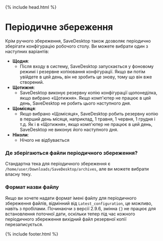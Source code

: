 {% include head.html %}

# Періодичне збереження
Крім ручного збереження, SaveDesktop також дозволяє періодично зберігати конфігурацію робочого столу. Ви можете вибрати один з наступних варіантів:
- **Щодня**:
  - Після входу в систему, SaveDesktop запускається у фоновому режимі і резервне копіювання конфігурації. Якщо ви потім увійдете в цей день, він не зробить це знову, тому що він вже створений.
- **Щотижня**:
  - SaveDesktop виконує резервну копію конфігурації щопонеділка, якщо вибрано «Щотижня». Якщо комп'ютер не працює в цей день, SaveDesktop не робить цього наступного дня.
- **Щомісяця**:
  - Якщо вибрано «Щомісяця», SaveDesktop робить резервну копію в перший день місяця, наприклад, 1 травня, 1 червня, 1 грудня і т.д. Як і в «Щотижня», якщо комп'ютер не працює в цей день, SaveDesktop не виконує його наступного дня.
- **Ніколи**:
  - Нічого не відбувається

### Де зберігаються файли періодичного збереження?
Стандартна тека для періодичного збереження є `/home/user/Downloads/SaveDesktop/archives`, але ви можете вибрати власну теку.

### Формат назви файлу
Якщо ви хочете надати формат імені файлу для періодичного збереження файлів, відмінний від `Latest_configuration`, це можливо, навіть з пробілами. Починаючи з версії 2.9.6, змінна `{}` не працює для встановлення поточної дати, оскільки тепер під час кожного періодичного збереження вихідний файл резервної копії перезаписується.



{% include footer.html %}
